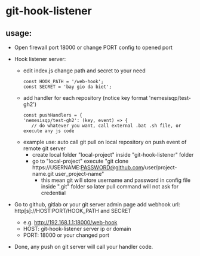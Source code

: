 # git-hook-listener
## usage:
- Open firewall port 18000 or change PORT config to opened port
- Hook listener server:
  - edit index.js change path and secret to your need
    ```
    const HOOK_PATH = '/web-hook';
    const SECRET = 'bay gio da biet';
    ```
  - add handler for each repository (notice key format 'nemesisqp/test-gh2') 
     ```
    const pushHandlers = {
    'nemesisqp/test-gh2': (key, event) => {
        // do whatever you want, call external .bat .sh file, or execute any js code
    ```
  - example use: auto call git pull on local repository on push event of remote git server
    - create local folder "local-project" inside "git-hook-listener" folder
    - go to "local-project" execute "git clone https://USERNAME:PASSWORD@github.com/user/project-name.git user_project-name"
      - this mean git will store username and password in config file inside ".git" folder so later pull command will not ask for credential
    
- Go to github, gitlab or your git server admin page add webhook url: http[s]://HOST:PORT/HOOK_PATH and SECRET
    - e.g. http://192.168.1.1:18000/web-hook
    - HOST: git-hook-listener server ip or domain
    - PORT: 18000 or your changed port
    
- Done, any push on git server will call your handler code. 